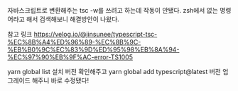 자바스크립트로 변환해주는 tsc -w를 쓰려고 하는데 작동이 안됐다.
zsh에서 없는 명령어라고 해서 검색해보니 해결방안이 나왔다.

참고 링크
https://velog.io/@jinsunee/typescript-tsc-%EC%8B%A4%ED%96%89-%EC%8B%9C-%EB%B0%9C%EC%83%9D%ED%95%98%EB%8A%94-%EC%97%90%EB%9F%AC-error-TS1005

yarn global list 설치 버전 확인해주고
yarn global add typescript@latest 버전 업그레이드 해주니 바로 수정됐다!